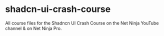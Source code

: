 # shadcn-ui-crash-course
All course files for the Shadncn UI Crash Course on the Net Ninja YouTube channel &amp; on Net Ninja Pro.

